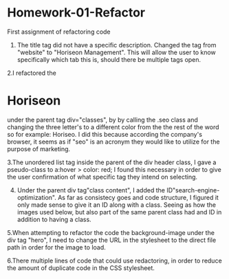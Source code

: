 # Homework-01-Refactor
First assignment of refactoring code 
1. The title tag did not have a specific description. Changed the tag from "website" to "Horiseon Management". This will allow the user to
know specifically which tab this is, should there be multiple tags open.

2.I refactored the <h1>Hori<span class="seo">seo</span>n</h1> under the parent tag div="classes", by by calling the .seo class and changing the three letter's to 
a different color from the the rest of the word so for example: Hori<color-change>seo</color-change>. I did this because according the company's browser, it seems as if "seo" is an acronym they would like to utilize for the purpose of marketing.

3.The unordered list tag inside the parent of the div header class, I gave a pseudo-class to a:hover > color: red; I found this necessary in order to give the user confirmation of what specific tag they intend on selecting.

4. Under the parent div tag"class content", I added the ID"search-engine-optimization". As far as consistecy goes and code structure, I figured it only made sense to give it an ID along with a class. Seeing as how the images used below, but also part of the same parent class had and ID in addition to having a class.

5.When attempting to refactor the code the background-image under the div tag "hero", I need to change the URL in the stylesheet to the direct file path in order for the image to load.

6.There multiple lines of code that could use redactoring, in order to reduce the amount of duplicate code in the CSS stylesheet.
